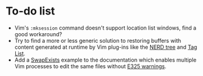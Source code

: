 # To-do list

 * Vim's `:mksession` command doesn't support location list windows, find a good workaround?
 * Try to find a more or less generic solution to restoring buffers with content generated at runtime by Vim plug-ins like the [NERD tree](http://www.vim.org/scripts/script.php?script_id=1658) and [Tag List](http://www.vim.org/scripts/script.php?script_id=273).
 * Add a [SwapExists](http://vimdoc.sourceforge.net/htmldoc/autocmd.html#SwapExists) example to the documentation which enables multiple Vim processes to edit the same files without [E325 warnings](http://vimdoc.sourceforge.net/htmldoc/usr_11.html#E325).
